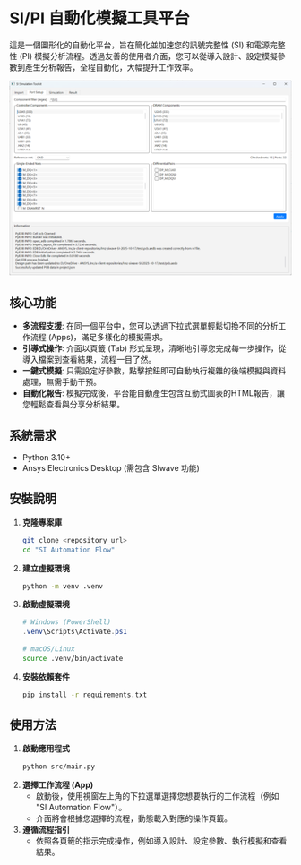# SI/PI 自動化模擬工具平台

這是一個圖形化的自動化平台，旨在簡化並加速您的訊號完整性 (SI) 和電源完整性 (PI) 模擬分析流程。透過友善的使用者介面，您可以從導入設計、設定模擬參數到產生分析報告，全程自動化，大幅提升工作效率。

![應用程式介面](images/GUI.png)

## 核心功能

- **多流程支援**: 在同一個平台中，您可以透過下拉式選單輕鬆切換不同的分析工作流程 (Apps)，滿足多樣化的模擬需求。
- **引導式操作**: 介面以頁籤 (Tab) 形式呈現，清晰地引導您完成每一步操作，從導入檔案到查看結果，流程一目了然。
- **一鍵式模擬**: 只需設定好參數，點擊按鈕即可自動執行複雜的後端模擬與資料處理，無需手動干預。
- **自動化報告**: 模擬完成後，平台能自動產生包含互動式圖表的HTML報告，讓您輕鬆查看與分享分析結果。

## 系統需求

- Python 3.10+
- Ansys Electronics Desktop (需包含 SIwave 功能)

## 安裝說明

1.  **克隆專案庫**
    ```bash
    git clone <repository_url>
    cd "SI Automation Flow"
    ```

2.  **建立虛擬環境**
    ```bash
    python -m venv .venv
    ```

3.  **啟動虛擬環境**
    ```powershell
    # Windows (PowerShell)
    .venv\Scripts\Activate.ps1
    ```
    ```bash
    # macOS/Linux
    source .venv/bin/activate
    ```

4.  **安裝依賴套件**
    ```bash
    pip install -r requirements.txt
    ```

## 使用方法

1.  **啟動應用程式**
    ```bash
    python src/main.py
    ```
2.  **選擇工作流程 (App)**
    - 啟動後，使用視窗左上角的下拉選單選擇您想要執行的工作流程（例如 "SI Automation Flow"）。
    - 介面將會根據您選擇的流程，動態載入對應的操作頁籤。
3.  **遵循流程指引**
    - 依照各頁籤的指示完成操作，例如導入設計、設定參數、執行模擬和查看結果。
